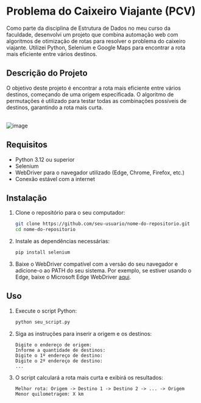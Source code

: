# Problema do Caixeiro Viajante (PCV)

Como parte da disciplina de Estrutura de Dados no meu curso da faculdade, desenvolvi um projeto que combina automação web com algoritmos de otimização de rotas para resolver o problema do caixeiro viajante. Utilizei Python, Selenium e Google Maps para encontrar a rota mais eficiente entre vários destinos.
<br>

## Descrição do Projeto

O objetivo deste projeto é encontrar a rota mais eficiente entre vários destinos, começando de uma origem especificada. O algoritmo de permutações é utilizado para testar todas as combinações possíveis de destinos, garantindo a rota mais curta.
<br><br>

![image](https://github.com/thaisgarcia/caixeiro-viajante/assets/95317220/3db3640f-4c28-4a9f-a9b6-a6e6e656d7b8)

## Requisitos
- Python 3.12 ou superior
- Selenium
- WebDriver para o navegador utilizado (Edge, Chrome, Firefox, etc.)
- Conexão estável com a internet

## Instalação

1. Clone o repositório para o seu computador:
    ```bash
    git clone https://github.com/seu-usuario/nome-do-repositorio.git
    cd nome-do-repositorio
    ```

2. Instale as dependências necessárias:
    ```bash
    pip install selenium
    ```

3. Baixe o WebDriver compatível com a versão do seu navegador e adicione-o ao PATH do seu sistema. Por exemplo, se estiver usando o Edge, baixe o Microsoft Edge WebDriver [aqui](https://developer.microsoft.com/en-us/microsoft-edge/tools/webdriver/).

## Uso

1. Execute o script Python:
    ```bash
    python seu_script.py
    ```

2. Siga as instruções para inserir a origem e os destinos:
    ```text
    Digite o endereço de origem:
    Informe a quantidade de destinos:
    Digite o 1º endereço de destino:
    Digite o 2º endereço de destino:
    ...
    ```

3. O script calculará a rota mais curta e exibirá os resultados:
    ```text
    Melhor rota: Origem -> Destino 1 -> Destino 2 -> ... -> Origem
    Menor quilometragem: X km
    ```
